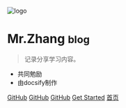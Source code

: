 <!-- index.html -->

<script>
  window.$docsify = {
    coverpage: true
  }
</script>
<script src="//cdn.jsdelivr.net/npm/docsify/lib/docsify.min.js"></script>
<!-- _coverpage.md -->
<!-- 封面配置 -->

<!-- LOGO -->
![logo](_media/logo.jpg)

# Mr.Zhang <small>blog</small>

> 记录分享学习内容。

- 共同勉励
- 由docsify制作

<!-- 按钮 -->
[GitHub](https://github.com/docsifyjs/docsify/)
[GitHub](https://github.com/docsifyjs/docsify/)
[GitHub](https://github.com/docsifyjs/docsify/)
[Get Started](#docsify)
[首页](guide)
